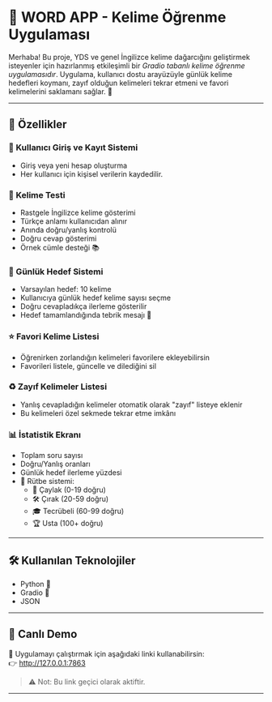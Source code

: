 # 📘 WORD APP - Kelime Öğrenme Uygulaması

Merhaba! Bu proje, YDS ve genel İngilizce kelime dağarcığını geliştirmek isteyenler için hazırlanmış etkileşimli bir *Gradio tabanlı kelime öğrenme uygulamasıdır*. Uygulama, kullanıcı dostu arayüzüyle günlük kelime hedefleri koymanı, zayıf olduğun kelimeleri tekrar etmeni ve favori kelimelerini saklamanı sağlar. 🚀

---

## 🌟 Özellikler

### 👤 Kullanıcı Giriş ve Kayıt Sistemi
- Giriş veya yeni hesap oluşturma
- Her kullanıcı için kişisel verilerin kaydedilir.

### 🧠 Kelime Testi
- Rastgele İngilizce kelime gösterimi
- Türkçe anlamı kullanıcıdan alınır
- Anında doğru/yanlış kontrolü
- Doğru cevap gösterimi
- Örnek cümle desteği 📚

### 🎯 Günlük Hedef Sistemi
- Varsayılan hedef: 10 kelime
- Kullanıcıya günlük hedef kelime sayısı seçme
- Doğru cevapladıkça ilerleme gösterilir
- Hedef tamamlandığında tebrik mesajı 🎉

### ⭐ Favori Kelime Listesi
- Öğrenirken zorlandığın kelimeleri favorilere ekleyebilirsin
- Favorileri listele, güncelle ve dilediğini sil

### ♻️ Zayıf Kelimeler Listesi
- Yanlış cevapladığın kelimeler otomatik olarak "zayıf" listeye eklenir
- Bu kelimeleri özel sekmede tekrar etme imkânı

### 📊 İstatistik Ekranı
- Toplam soru sayısı
- Doğru/Yanlış oranları
- Günlük hedef ilerleme yüzdesi
- 🏅 Rütbe sistemi:
  - 🔰 Çaylak (0-19 doğru)
  - 🛠️ Çırak (20-59 doğru)
  - 🎓 Tecrübeli (60-99 doğru)
  - 🏆 Usta (100+ doğru)

---

## 🛠️ Kullanılan Teknolojiler

- Python 🐍
- Gradio 🔘
- JSON

---

## 🚀 Canlı Demo

📌 Uygulamayı çalıştırmak için aşağıdaki linki kullanabilirsin:  
👉 http://127.0.0.1:7863 

> ⚠️ Not: Bu link geçici olarak aktiftir. 

---
